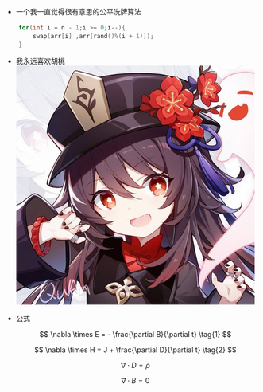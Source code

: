 - 一个我一直觉得很有意思的公平洗牌算法

```c++
    for(int i = n - 1;i >= 0;i--){
        swap(arr[i] ,arr[rand()%(i + 1)]);
    }
```

- 我永远喜欢胡桃
  ![hutao](https://github.com/Melmaphother/OSH-2023-labs/blob/main/lab0/src/hutao.jpg)

- 公式 
  
  $$
  \nabla \times E = - \frac{\partial B}{\partial t}  \tag{1}
  $$
  
  $$
  \nabla \times H = J + \frac{\partial D}{\partial t}   \tag{2}
  $$
  
  $$
  \nabla \cdot D = \rho  \tag{3}
  $$
  
  $$
  \nabla \cdot B = 0   \tag{4}
  $$
